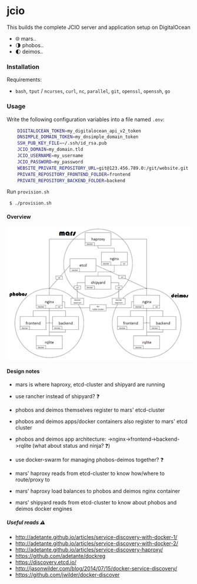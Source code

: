 # jcio

This builds the complete JCIO server and application setup on DigitalOcean
- :globe_with_meridians: mars.<domain>.<tld>
- :last_quarter_moon: phobos.<domain>.<tld>
- :first_quarter_moon: deimos.<domain>.<tld>

### Installation

Requirements:

* `bash`, `tput` / `ncurses`, `curl`, `nc`, `parallel`, `git`, `openssl`, `openssh`, `go`

### Usage

Write the following configuration variables into a file named `.env`:

```sh
	DIGITALOCEAN_TOKEN=my_digitalocean_api_v2_token
	DNSIMPLE_DOMAIN_TOKEN=my_dnsimple_domain_token
	SSH_PUB_KEY_FILE=~/.ssh/id_rsa.pub
	JCIO_DOMAIN=my_domain.tld
	JCIO_USERNAME=my_username
	JCIO_PASSWORD=my_password
	WEBSITE_PRIVATE_REPOSITORY_URL=git@123.456.789.0:/git/website.git
	PRIVATE_REPOSITORY_FRONTEND_FOLDER=frontend
	PRIVATE_REPOSITORY_BACKEND_FOLDER=backend
```

Run `provision.sh`

```sh
 $ ./provision.sh
```

#### Overview

![Overview](https://github.com/JamesClonk/jcio/raw/master/jcio.png "OVerview")

#### Design notes

- mars is where haproxy, etcd-cluster and shipyard are running
- use rancher instead of shipyard? :question:

- phobos and deimos themselves register to mars' etcd-cluster
- phobos and deimos apps/docker containers also register to mars' etcd cluster
- phobos and deimos app architecture: ->nginx->frontend->backend->rqlite (what about status and ninja? :question:)
- use docker-swarm for managing phobos-deimos together? :question:

- mars' haproxy reads from etcd-cluster to know how/where to route/proxy to
- mars' haproxy load balances to phobos and deimos nginx container
- mars' shipyard reads from etcd-cluster to know about phobos and deimos docker engines

##### Useful reads :warning:

- http://adetante.github.io/articles/service-discovery-with-docker-1/
- http://adetante.github.io/articles/service-discovery-with-docker-2/
- http://adetante.github.io/articles/service-discovery-haproxy/
- https://github.com/adetante/dockreg
- https://discovery.etcd.io/
- http://jasonwilder.com/blog/2014/07/15/docker-service-discovery/
- https://github.com/jwilder/docker-discover
